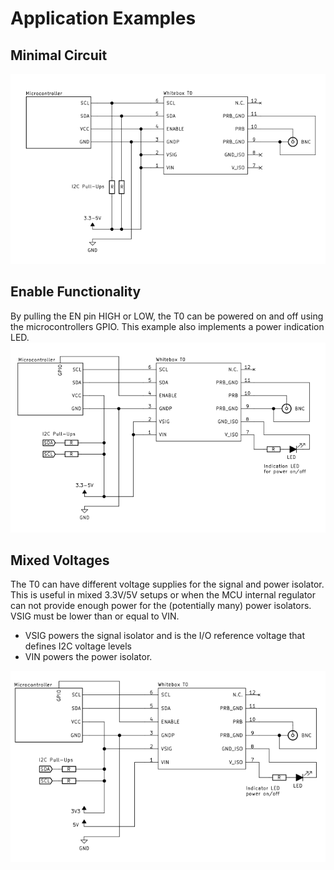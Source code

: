 
# <i class="fas fa-code-branch"></i> Application Examples <!-- {docsify-ignore} -->

## Minimal Circuit

![Minimal Example Schematic](_media/whitebox-t0-minimal-circuit.svg)

## Enable Functionality
By pulling the EN pin HIGH or LOW, the T0 can be powered on and off using the microcontrollers GPIO. This example also implements a power indication LED.
![Enable Example Schematic](_media/whitebox-t0-enable-circuit.svg)

## Mixed Voltages
The T0 can have different voltage supplies for the signal and power isolator. This is useful in mixed 3.3V/5V setups or when the MCU internal regulator can not provide enough power for the (potentially many) power isolators. VSIG must be lower than or equal to VIN.

* VSIG powers the signal isolator and is the I/O reference voltage that defines I2C voltage levels
* VIN powers the power isolator.

![Mixed Voltages Schematic](_media/whitebox-t0-voltages-circuit.svg)
